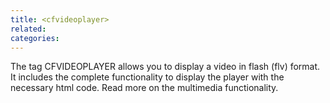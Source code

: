 ```yaml
---
title: <cfvideoplayer>
related:
categories:
---
```


The tag CFVIDEOPLAYER allows you to display a video in flash (flv) format.
		It includes the complete functionality to display the player with the necessary html code. Read more on the multimedia functionality.